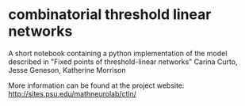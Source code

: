 # combinatorial threshold linear networks

A short notebook containing a python implementation of the model described in "Fixed points of threshold-linear networks" Carina Curto, Jesse Geneson, Katherine Morrison

More information can be found at the project website: http://sites.psu.edu/mathneurolab/ctln/ 
